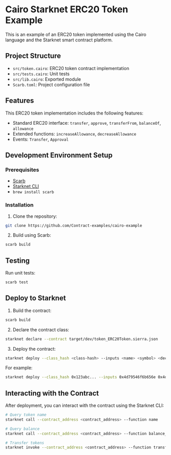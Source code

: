 

# Cairo Starknet ERC20 Token Example

This is an example of an ERC20 token implemented using the Cairo language and the Starknet smart contract platform.

## Project Structure

- `src/token.cairo`: ERC20 token contract implementation
- `src/tests.cairo`: Unit tests
- `src/lib.cairo`: Exported module
- `Scarb.toml`: Project configuration file

## Features

This ERC20 token implementation includes the following features:

- Standard ERC20 interface: `transfer`, `approve`, `transferFrom`, `balanceOf`, `allowance`
- Extended functions: `increaseAllowance`, `decreaseAllowance`
- Events: `Transfer`, `Approval`

## Development Environment Setup

### Prerequisites

- [Scarb](https://docs.swmansion.com/scarb/download.html)
- [Starknet CLI](https://docs.starknet.io/documentation/getting_started/installation/)
- ``brew install scarb``

### Installation

1. Clone the repository:
```bash
git clone https://github.com/Contract-examples/cairo-example
```

2. Build using Scarb:
```bash
scarb build
```

## Testing

Run unit tests:

```bash
scarb test
```

## Deploy to Starknet

1. Build the contract:
```bash
scarb build
```

2. Declare the contract class:
```bash
starknet declare --contract target/dev/token_ERC20Token.sierra.json
```

3. Deploy the contract:
```bash
starknet deploy --class_hash <class-hash> --inputs <name> <symbol> <decimals> <initial_supply> <recipient_address>
```

For example:
```bash
starknet deploy --class_hash 0x123abc... --inputs 0x4d79546f6b656e 0x4d544b 18 1000 0x456def...
```

## Interacting with the Contract

After deployment, you can interact with the contract using the Starknet CLI:

```bash
# Query token name
starknet call --contract_address <contract_address> --function name

# Query balance
starknet call --contract_address <contract_address> --function balance_of --inputs <address>

# Transfer tokens
starknet invoke --contract_address <contract_address> --function transfer --inputs <recipient_address> <amount>
```
